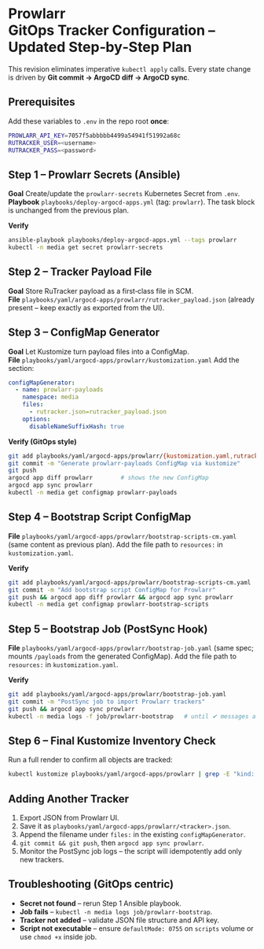 # Prowlarr GitOps Tracker Configuration – Updated Step‑by‑Step Plan

This revision eliminates imperative `kubectl apply` calls.
Every state change is driven by **Git commit → ArgoCD diff → ArgoCD sync**.

## Prerequisites

Add these variables to `.env` in the repo root **once**:

```bash
PROWLARR_API_KEY=7057f5abbbbb4499a54941f51992a68c
RUTRACKER_USER=<username>
RUTRACKER_PASS=<password>
```

## Step 1 – Prowlarr Secrets (Ansible)

**Goal** Create/update the `prowlarr-secrets` Kubernetes Secret from `.env`.
**Playbook** `playbooks/deploy-argocd-apps.yml` (tag: `prowlarr`).
The task block is unchanged from the previous plan.

**Verify**

```bash
ansible-playbook playbooks/deploy-argocd-apps.yml --tags prowlarr
kubectl -n media get secret prowlarr-secrets
```

## Step 2 – Tracker Payload File

**Goal** Store RuTracker payload as a first‑class file in SCM.
**File** `playbooks/yaml/argocd-apps/prowlarr/rutracker_payload.json`
(already present – keep exactly as exported from the UI).

## Step 3 – ConfigMap Generator

**Goal** Let Kustomize turn payload files into a ConfigMap.
**File** `playbooks/yaml/argocd-apps/prowlarr/kustomization.yaml`
Add the section:

```yaml
configMapGenerator:
  - name: prowlarr-payloads
    namespace: media
    files:
      - rutracker.json=rutracker_payload.json
    options:
      disableNameSuffixHash: true
```

**Verify (GitOps style)**

```bash
git add playbooks/yaml/argocd-apps/prowlarr/{kustomization.yaml,rutracker_payload.json}
git commit -m "Generate prowlarr-payloads ConfigMap via kustomize"
git push
argocd app diff prowlarr        # shows the new ConfigMap
argocd app sync prowlarr
kubectl -n media get configmap prowlarr-payloads
```

## Step 4 – Bootstrap Script ConfigMap

**File** `playbooks/yaml/argocd-apps/prowlarr/bootstrap-scripts-cm.yaml`
(same content as previous plan).
Add the file path to `resources:` in `kustomization.yaml`.

**Verify**

```bash
git add playbooks/yaml/argocd-apps/prowlarr/bootstrap-scripts-cm.yaml
git commit -m "Add bootstrap script ConfigMap for Prowlarr"
git push && argocd app diff prowlarr && argocd app sync prowlarr
kubectl -n media get configmap prowlarr-bootstrap-scripts
```

## Step 5 – Bootstrap Job (PostSync Hook)

**File** `playbooks/yaml/argocd-apps/prowlarr/bootstrap-job.yaml`
(same spec; mounts `/payloads` from the generated ConfigMap).
Add the file path to `resources:` in `kustomization.yaml`.

**Verify**

```bash
git add playbooks/yaml/argocd-apps/prowlarr/bootstrap-job.yaml
git commit -m "PostSync job to import Prowlarr trackers"
git push && argocd app sync prowlarr
kubectl -n media logs -f job/prowlarr-bootstrap   # until ✔︎ messages appear
```

## Step 6 – Final Kustomize Inventory Check

Run a full render to confirm all objects are tracked:

```bash
kubectl kustomize playbooks/yaml/argocd-apps/prowlarr | grep -E "kind:|name:"
```

## Adding Another Tracker

1. Export JSON from Prowlarr UI.
2. Save it as `playbooks/yaml/argocd-apps/prowlarr/<tracker>.json`.
3. Append the filename under `files:` in the existing `configMapGenerator`.
4. `git commit && git push`, then `argocd app sync prowlarr`.
5. Monitor the PostSync job logs – the script will idempotently add only new trackers.

## Troubleshooting (GitOps centric)

* **Secret not found** – rerun Step 1 Ansible playbook.
* **Job fails** – `kubectl -n media logs job/prowlarr-bootstrap`.
* **Tracker not added** – validate JSON file structure and API key.
* **Script not executable** – ensure `defaultMode: 0755` on `scripts` volume or use `chmod +x` inside job.
